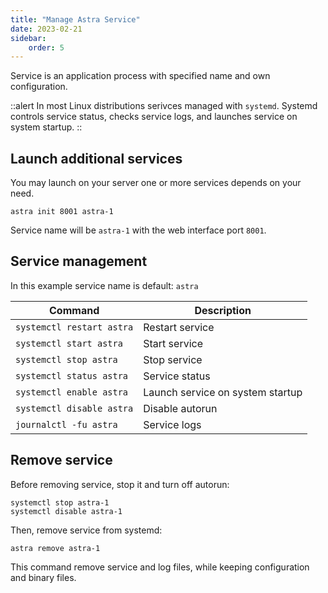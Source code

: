 ```yaml
---
title: "Manage Astra Service"
date: 2023-02-21
sidebar:
    order: 5
---
```


Service is an application process with specified name and own configuration.

::alert
In most Linux distributions serivces managed with `systemd`. Systemd controls service status, checks service logs, and launches service on system startup.
::

## Launch additional services

You may launch on your server one or more services depends on your need.

```
astra init 8001 astra-1
```

Service name will be `astra-1` with the web interface port `8001`.

## Service management

In this example service name is default: `astra`

| Command | Description |
| --- | --- |
| `systemctl restart astra` | Restart service |
| `systemctl start astra` | Start service |
| `systemctl stop astra` | Stop service |
| `systemctl status astra` | Service status |
| `systemctl enable astra` | Launch service on system startup |
| `systemctl disable astra` | Disable autorun |
| `journalctl -fu astra` | Service logs |

## Remove service

Before removing service, stop it and turn off autorun:

```
systemctl stop astra-1
systemctl disable astra-1
```

Then, remove service from systemd:

```
astra remove astra-1
```

This command remove service and log files, while keeping configuration and binary files.
